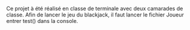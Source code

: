 Ce projet à été réalisé en classe de terminale avec deux camarades de classe.
Afin de lancer le jeu du blackjack, il faut lancer le fichier Joueur entrer test() dans la console.
